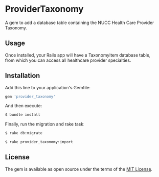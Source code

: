 # ProviderTaxonomy
A gem to add a database table containing the NUCC Health Care Provider Taxonomy.

## Usage
Once installed, your Rails app will have a TaxonomyItem database table, from which you can access all healthcare provider specialties.

## Installation
Add this line to your application's Gemfile:

```ruby
gem 'provider_taxonomy'
```

And then execute:
```bash
$ bundle install
```

Finally, run the migration and rake task:
```bash
$ rake db:migrate
```
```bash
$ rake provider_taxonomy:import
```

## License
The gem is available as open source under the terms of the [MIT License](http://opensource.org/licenses/MIT).
